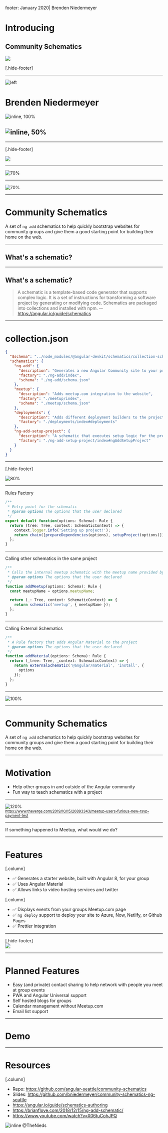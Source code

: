 footer: January 2020| Brenden Niedermeyer

# Introducing

## Community Schematics

![](assets/images/circuit-board.jpg)

[.hide-footer]

---

![left](assets/images/me.jpg)

# Brenden Niedermeyer

![inline, 100%](assets/images/expd.png)

## ![inline, 50%](assets/images/cargo-signal-logo-dark.png)

---

[.hide-footer]

![](assets/images/back-in-time.gif)

---

![70%](assets/images/community-talk.jpg)

---

![70%](assets/images/website-screenshot.png)

---

# Community Schematics

A set of `ng add` schematics to help quickly bootstrap websites for community groups and give them a good starting point for building their home on the web.

---

## What's a schematic?

---

## What's a schematic?

> A schematic is a template-based code generator that supports complex logic. It is a set of instructions for transforming a software project by generating or modifying code. Schematics are packaged into collections and installed with npm.
> --https://angular.io/guide/schematics

---

# collection.json

```json
{
  "$schema": "../node_modules/@angular-devkit/schematics/collection-schema.json",
  "schematics": {
    "ng-add": {
      "description": "Generates a new Angular Community site to your project with the requested configurations",
      "factory": "./ng-add/index",
      "schema": "./ng-add/schema.json"
    },
    "meetup": {
      "description": "Adds meetup.com integration to the website",
      "factory": "./meetup/index",
      "schema": "./meetup/schema.json"
    },
    "deployments": {
      "description": "Adds different deployment builders to the project via their respective ng-add calls",
      "factory": "./deployments/index#deployments"
    },
    "ng-add-setup-project": {
      "description": "A schematic that executes setup logic for the project",
      "factory": "./ng-add-setup-project/index#ngAddSetupProject"
    }
  }
}
```

---

[.hide-footer]

![80%](assets/images/schema.png)

---

Rules Factory

```typescript
/**
 * Entry point for the schematic
 * @param options The options that the user declared
 */
export default function(options: Schema): Rule {
  return (tree: Tree, context: SchematicContext) => {
    context.logger.info('Setting up project!');
    return chain([prepareDependencies(options), setupProject(options)]);
  };
}
```

---

Calling other schematics in the same project

```typescript
/**
 * Calls the internal meetup schematic with the meetup name provided by the user
 * @param options The options that the user declared
 */
function addMeetup(options: Schema): Rule {
  const meetupName = options.meetupName;

  return (_: Tree, context: SchematicContext) => {
    return schematic('meetup', { meetupName });
  };
}
```

---

Calling External Schematics

```typescript
/**
 * A Rule factory that adds Angular Material to the project
 * @param options The options that the user declared
 */
function addMaterial(options: Schema): Rule {
  return (_tree: Tree, _context: SchematicContext) => {
    return externalSchematic('@angular/material', 'install', {
      options
    });
  };
}
```

---

![100%](assets/images/ng-add.gif)

---

# Community Schematics

A set of `ng add` schematics to help quickly bootstrap websites for community groups and give them a good starting point for building their home on the web.

---

# Motivation

- Help other groups in and outside of the Angular community
- Fun way to teach schematics with a project

---

![120%](assets/images/meetup.png)
<br>
<sub>https://www.theverge.com/2019/10/15/20893343/meetup-users-furious-new-rsvp-payment-test</sub>

---

If something happened to Meetup, what would we do?

---

# Features

[.column]

- :white_check_mark: Generates a starter website, built with Angular 8, for your group
- :white_check_mark: Uses Angular Material
- :white_check_mark: Allows links to video hosting services and twitter

[.column]

- :white_check_mark: Displays events from your groups Meetup.com page
- :white_check_mark: `ng deploy` support to deploy your site to Azure, Now, Netlify, or Github Pages
- :white_check_mark: Prettier integration

---

[.hide-footer]  
![](assets/images/theres-more.gif)

---

# Planned Features

- Easy (and private) contact sharing to help network with people you meet at group events
- PWA and Angular Universal support
- Self hosted blogs for groups
- Calendar management without Meetup.com
- Email list support

---

# Demo

---

# Resources

[.column]

- Repo: https://github.com/angular-seattle/community-schematics
- Slides: https://github.com/bniedermeyer/community-schematics-ng-seattle
- https://angular.io/guide/schematics-authoring
- https://brianflove.com/2018/12/15/ng-add-schematic/
- https://www.youtube.com/watch?v=X06tuCohJPQ

![inline](assets/images/twittericon.png) @TheNieds
